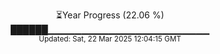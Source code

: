 <p align="center">
⏳Year Progress (22.06 %)<br>
██████▁▁▁▁▁▁▁▁▁▁▁▁▁▁▁▁▁▁▁▁▁▁▁▁ <br>
<sub>Updated: Sat, 22 Mar 2025 12:04:15 GMT</sub>
</p>

